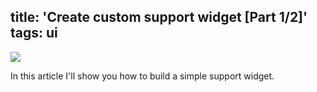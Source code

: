title: 'Create custom support widget [Part 1/2]'
tags: ui
---
![](support-widget.png)

 In this article I'll show you how to build a simple support widget.